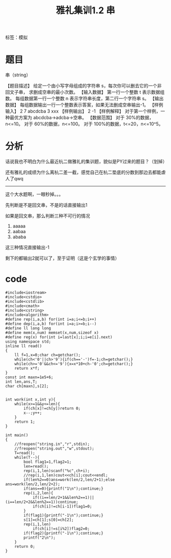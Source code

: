 ﻿---
title: 雅礼集训1.2 串
tags: 
 - 基础算法-模拟
grammar_cjkRuby: true
catalog: true
layout:  post
header-img: "img/header/P18.jpg"
preview-img: "/img/preview/P18.jpg"
---
标签：模拟

# 题目

串（string）

【题目描述】
给定一个由小写字母组成的字符串 s，每次你可以删去它的一个非回文子串，
求删成空串的最小次数。
【输入数据】
第一行一个整数 t 表示数据组数。
每组数据第一行一个整数 n 表示字符串长度，第二行一个字符串 s。
【输出数据】
每组数据输出一行一个整数表示答案，如果无法删成空串输出-1。
【样例输入】
2
7
abcdcba
3
xxx
【样例输出】
2
-1
【样例解释】
对于第一个样例，一种最优方案为 abcdcba->adcba->空串。
【数据范围】
对于 30%的数据，n<=10。
对于 60%的数据，n<=100。
对于 100%的数据，t<=20，n<=10^5。

# 分析

话说我也不明白为什么最近杭二做雅礼的集训题，貌似是PY过来的题目？（划掉）

还有雅礼的成绩为什么离杭二差一截，感觉自己在杭二垫底的分数到那边去都能虐人了qwq

---------

这个大水题啊，一眼秒掉。。。

先判断是不是回文串，不是的话直接输出1

如果是回文串，那么判断三种不可行的情况

 1. aaaaa
 2. aabaa
 3. ababa

这三种情况直接输出-1

剩下的都输出2就可以了，至于证明（这是个玄学的事情）

# code

```
#include<iostream>
#include<cstdio>
#include<cstdlib>
#include<cmath>
#include<cstring>
#include<algorithm>
#define rep(i,a,b) for(int i=a;i<=b;i++)
#define dep(i,a,b) for(int i=a;i>=b;i--)
#define ll long long
#define mem(x,num) memset(x,num,sizeof x)
#define reg(x) for(int i=last[x];i;i=e[i].next)
using namespace std;
inline ll read()
{
	ll f=1,x=0;char ch=getchar();
	while(ch<'0'||ch>'9'){if(ch=='-')f=-1;ch=getchar();}
	while(ch>='0'&&ch<='9'){x=x*10+ch-'0';ch=getchar();}
	return x*f;
}
const int maxn=1e5+6;
int len,ans,T;
char ch[maxn],s[2];


int work(int x,int y){
	while(x>=1&&y<=len){
		if(ch[x]!=ch[y])return 0;
		x--;y++;
	}
	return 1;
}

int main()
{
	//freopen("string.in","r",stdin);
	//freopen("string.out","w",stdout);
	T=read();
	while(T--){
		bool flag1=1,flag2=1;
		len=read();
		rep(i,1,len)scanf("%c",ch+i);
		//rep(i,1,len)cout<<ch[i];cout<<endl;
		if(len%2==0)ans=work(len/2,len/2+1);else ans=work(len/2,len/2+2);
		if(ans==0){printf("1\n");continue;}
		rep(i,2,len){
			if((i==len/2+1&&len%2==1)||(i==len/2+2&&len%2==1))continue;
			if(ch[i]!=ch[i-1])flag1=0;
		}
		if(flag1){printf("-1\n");continue;}
		s[1]=ch[1];s[0]=ch[2];
		rep(i,1,len)
			if(ch[i]!=s[i%2])flag2=0;
		if(flag2){printf("-1\n");continue;}
		printf("2\n");
	}
	return 0;
}
```

